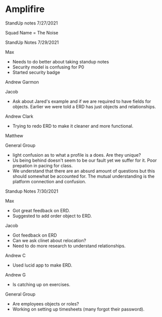 # Amplifire

StandUp notes
7/27/2021

Squad Name = The Noise


StandUp Notes
7/29/2021

Max
- Needs to do better about taking standup notes
- Security model is confusing for P0
- Started security badge

Andrew Garmon

Jacob
- Ask about Jared's example and if we are required to have fields for objects. Earlier we were told a ERD has just objects and relationships.

Andrew Clark
- Trying to redo ERD to make it cleaner and more functional.

Matthew

General Group
- light confusion as to what a profile is a does. Are they unique?
- Us being behind doesn't seem to be our fault yet we suffer for it. Poor prepation in pacing for class. 
- We understand that there are an absurd amount of questions but this should somewhat be accounted for. The mutual understanding is the platform connection and confusion. 

Standup Notes 7/30/2021

Max
- Got great feedback on ERD.
- Suggested to add order object to ERD.

Jacob
- Got feedback on ERD
- Can we ask clinet about relocation?
- Need to do more research to understand relationships.

Andrew C
- Used lucid app to make ERD.

Andrew G
- Is catching up on exercises.

General Group
- Are employees objects or roles?
- Working on setting up timesheets (many forgot their password).
